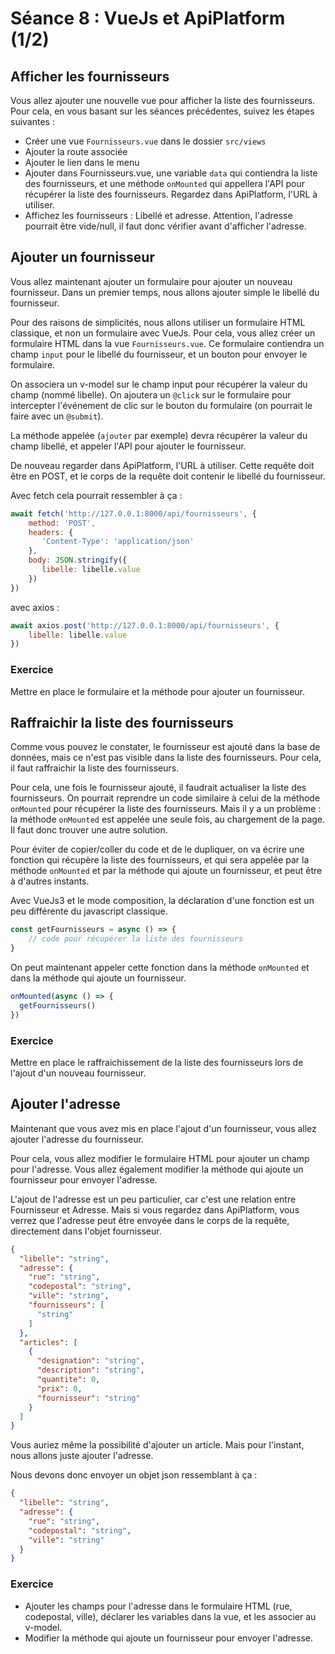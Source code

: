 # Séance 8 : VueJs et ApiPlatform (1/2)

## Afficher les fournisseurs

Vous allez ajouter une nouvelle vue pour afficher la liste des fournisseurs. Pour cela, en vous basant sur les séances précédentes, suivez les étapes suivantes :

* Créer une vue `Fournisseurs.vue` dans le dossier `src/views`
* Ajouter la route associée
* Ajouter le lien dans le menu
* Ajouter dans Fournisseurs.vue, une variable `data` qui contiendra la liste des fournisseurs, et une méthode `onMounted` qui appellera l'API pour récupérer la liste des fournisseurs. Regardez dans ApiPlatform, l'URL à utiliser.
* Affichez les fournisseurs : Libellé et adresse. Attention, l'adresse pourrait être vide/null, il faut donc vérifier avant d'afficher l'adresse.

## Ajouter un fournisseur

Vous allez maintenant ajouter un formulaire pour ajouter un nouveau fournisseur. Dans un premier temps, nous allons ajouter simple le libellé du fournisseur.

Pour des raisons de simplicités, nous allons utiliser un formulaire HTML classique, et non un formulaire avec VueJs. Pour cela, vous allez créer un formulaire HTML dans la vue `Fournisseurs.vue`. Ce formulaire contiendra un champ `input` pour le libellé du fournisseur, et un bouton pour envoyer le formulaire.

On associera un v-model sur le champ input pour récupérer la valeur du champ (nommé libelle). On ajoutera un `@click` sur le formulaire pour intercepter l'événement de clic sur le bouton du formulaire (on pourrait le faire avec un `@submit`). 

La méthode appelée (`ajouter` par exemple) devra récupérer la valeur du champ libellé, et appeler l'API pour ajouter le fournisseur.

De nouveau regarder dans ApiPlatform, l'URL à utiliser. Cette requête doit être en POST, et le corps de la requête doit contenir le libellé du fournisseur.

Avec fetch cela pourrait ressembler à ça :

```javascript
await fetch('http://127.0.0.1:8000/api/fournisseurs', {
    method: 'POST',
    headers: {
       'Content-Type': 'application/json'
    },
    body: JSON.stringify({
       libelle: libelle.value
    })
})
```

avec axios :

```javascript
await axios.post('http://127.0.0.1:8000/api/fournisseurs', {
    libelle: libelle.value
})
```

### Exercice

Mettre en place le formulaire et la méthode pour ajouter un fournisseur.

## Raffraichir la liste des fournisseurs

Comme vous pouvez le constater, le fournisseur est ajouté dans la base de données, mais ce n'est pas visible dans la liste des fournisseurs. Pour cela, il faut raffraichir la liste des fournisseurs.

Pour cela, une fois le fournisseur ajouté, il faudrait actualiser la liste des fournisseurs. On pourrait reprendre un code similaire à celui de la méthode `onMounted` pour récupérer la liste des fournisseurs. Mais il y a un problème : la méthode `onMounted` est appelée une seule fois, au chargement de la page. Il faut donc trouver une autre solution.

Pour éviter de copier/coller du code et de le dupliquer, on va écrire une fonction qui récupère la liste des fournisseurs, et qui sera appelée par la méthode `onMounted` et par la méthode qui ajoute un fournisseur, et peut être à d'autres instants.

Avec VueJs3 et le mode composition, la déclaration d'une fonction est un peu différente du javascript classique.

```javascript
const getFournisseurs = async () => {
    // code pour récupérer la liste des fournisseurs
}
```

On peut maintenant appeler cette fonction dans la méthode `onMounted` et dans la méthode qui ajoute un fournisseur.

```javascript
onMounted(async () => {
  getFournisseurs()
})
```

### Exercice

Mettre en place le raffraichissement de la liste des fournisseurs lors de l'ajout d'un nouveau fournisseur.

## Ajouter l'adresse

Maintenant que vous avez mis en place l'ajout d'un fournisseur, vous allez ajouter l'adresse du fournisseur.

Pour cela, vous allez modifier le formulaire HTML pour ajouter un champ pour l'adresse. Vous allez également modifier la méthode qui ajoute un fournisseur pour envoyer l'adresse.

L'ajout de l'adresse est un peu particulier, car c'est une relation entre Fournisseur et Adresse. Mais si vous regardez dans ApiPlatform, vous verrez que l'adresse peut être envoyée dans le corps de la requête, directement dans l'objet fournisseur.

```json
{
  "libelle": "string",
  "adresse": {
    "rue": "string",
    "codepostal": "string",
    "ville": "string",
    "fournisseurs": [
      "string"
    ]
  },
  "articles": [
    {
      "designation": "string",
      "description": "string",
      "quantite": 0,
      "prix": 0,
      "fournisseur": "string"
    }
  ]
}
```

Vous auriez même la possibilité d'ajouter un article. Mais pour l'instant, nous allons juste ajouter l'adresse.

Nous devons donc envoyer un objet json ressemblant à ça :

```json
{
  "libelle": "string",
  "adresse": {
    "rue": "string",
    "codepostal": "string",
    "ville": "string"
  }
}
```

### Exercice

* Ajouter les champs pour l'adresse dans le formulaire HTML (rue, codepostal, ville), déclarer les variables dans la vue, et les associer au v-model.
* Modifier la méthode qui ajoute un fournisseur pour envoyer l'adresse.
